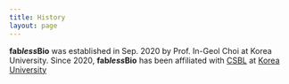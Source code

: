 ```yaml
---
title: History
layout: page
---
```


**fab*less*Bio** was established in Sep. 2020 by Prof. In-Geol Choi at Korea University. 
Since 2020, **fab*less*Bio** has been affiliated with [CSBL](https://choilab.github.io) at [Korea University](https://www.korea.ac.kr)
